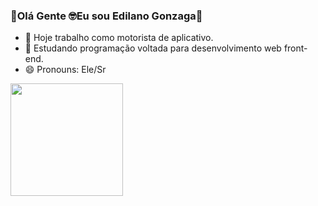 ### 🖖Olá Gente 🤓Eu sou Edilano Gonzaga👋



- 🔭 Hoje trabalho como motorista de aplicativo.
- 🌱 Estudando programação voltada para desenvolvimento web front-end.
- 😄 Pronouns: Ele/Sr

<div>
  <a href="https://github.com/Edilano-Gonzaga">
  <img height="180em" src="https://github-readme-stats.vercel.app/api?username=Edilano-Gonzaga&show_icons=true&theme=radical" />
</div>


